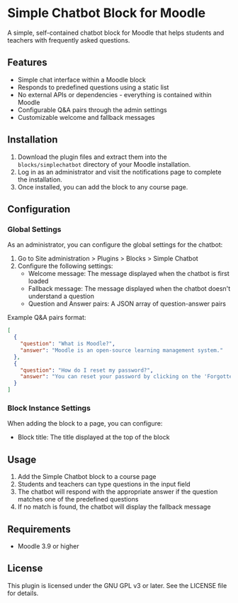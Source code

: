 # Simple Chatbot Block for Moodle

A simple, self-contained chatbot block for Moodle that helps students and teachers with frequently asked questions.

## Features

- Simple chat interface within a Moodle block
- Responds to predefined questions using a static list
- No external APIs or dependencies - everything is contained within Moodle
- Configurable Q&A pairs through the admin settings
- Customizable welcome and fallback messages

## Installation

1. Download the plugin files and extract them into the `blocks/simplechatbot` directory of your Moodle installation.
2. Log in as an administrator and visit the notifications page to complete the installation.
3. Once installed, you can add the block to any course page.

## Configuration

### Global Settings

As an administrator, you can configure the global settings for the chatbot:

1. Go to Site administration > Plugins > Blocks > Simple Chatbot
2. Configure the following settings:
   - Welcome message: The message displayed when the chatbot is first loaded
   - Fallback message: The message displayed when the chatbot doesn't understand a question
   - Question and Answer pairs: A JSON array of question-answer pairs

Example Q&A pairs format:
```json
[
  {
    "question": "What is Moodle?",
    "answer": "Moodle is an open-source learning management system."
  },
  {
    "question": "How do I reset my password?",
    "answer": "You can reset your password by clicking on the 'Forgotten your username or password?' link on the login page."
  }
]
```

### Block Instance Settings

When adding the block to a page, you can configure:

- Block title: The title displayed at the top of the block

## Usage

1. Add the Simple Chatbot block to a course page
2. Students and teachers can type questions in the input field
3. The chatbot will respond with the appropriate answer if the question matches one of the predefined questions
4. If no match is found, the chatbot will display the fallback message

## Requirements

- Moodle 3.9 or higher

## License

This plugin is licensed under the GNU GPL v3 or later. See the LICENSE file for details.

